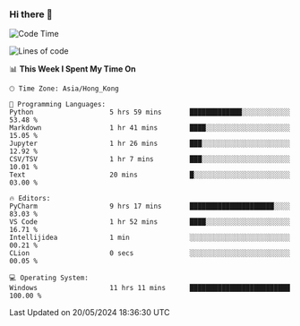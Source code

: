 ### Hi there 👋

<!--
**RoiexLee/RoiexLee** is a ✨ _special_ ✨ repository because its `README.md` (this file) appears on your GitHub profile.

Here are some ideas to get you started:

- 🔭 I’m currently working on ...
- 🌱 I’m currently learning ...
- 👯 I’m looking to collaborate on ...
- 🤔 I’m looking for help with ...
- 💬 Ask me about ...
- 📫 How to reach me: ...
- 😄 Pronouns: ...
- ⚡ Fun fact: ...
-->

<!--START_SECTION:waka-->
![Code Time](http://img.shields.io/badge/Code%20Time-539%20hrs%201%20min-blue)

![Lines of code](https://img.shields.io/badge/From%20Hello%20World%20I%27ve%20Written-38.4%20thousand%20lines%20of%20code-blue)

📊 **This Week I Spent My Time On** 

```text
🕑︎ Time Zone: Asia/Hong_Kong

💬 Programming Languages: 
Python                   5 hrs 59 mins       █████████████░░░░░░░░░░░░   53.48 % 
Markdown                 1 hr 41 mins        ████░░░░░░░░░░░░░░░░░░░░░   15.05 % 
Jupyter                  1 hr 26 mins        ███░░░░░░░░░░░░░░░░░░░░░░   12.92 % 
CSV/TSV                  1 hr 7 mins         ███░░░░░░░░░░░░░░░░░░░░░░   10.01 % 
Text                     20 mins             █░░░░░░░░░░░░░░░░░░░░░░░░   03.00 % 

🔥 Editors: 
PyCharm                  9 hrs 17 mins       █████████████████████░░░░   83.03 % 
VS Code                  1 hr 52 mins        ████░░░░░░░░░░░░░░░░░░░░░   16.71 % 
Intellijidea             1 min               ░░░░░░░░░░░░░░░░░░░░░░░░░   00.21 % 
CLion                    0 secs              ░░░░░░░░░░░░░░░░░░░░░░░░░   00.05 % 

💻 Operating System: 
Windows                  11 hrs 11 mins      █████████████████████████   100.00 % 
```


 Last Updated on 20/05/2024 18:36:30 UTC
<!--END_SECTION:waka-->
